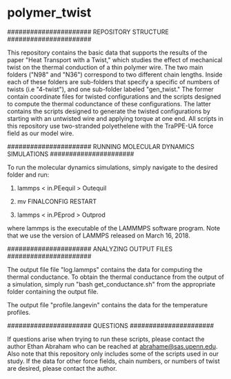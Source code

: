 # polymer_twist

######################
REPOSITORY STRUCTURE
######################


This repository contains the basic data that supports the results of the paper "Heat Transport with a Twist," which studies the effect of mechanical twist on the thermal conduction of a thin polymer wire. The two main folders ("N98" and "N36") correspond to two different chain lengths. Inside each of these folders are sub-folders that specify a specific of numbers of twists (i.e "4-twist"), and one sub-folder labeled "gen_twist." The former contain coordinate files for twisted configurations and the scripts designed to compute the thermal codunctance of these configurations. The latter contains the scripts designed to generate the twisted configurations by starting with an untwisted wire and applying torque at one end. All scripts in this repository use two-stranded polyethelene with the TraPPE-UA force field as our model wire.


######################
RUNNING MOLECULAR DYNAMICS SIMULATIONS
######################

To run the molecular dynamics simulations, simply navigate to the desired folder and run:

1) lammps < in.PEequil > Outequil

2) mv FINALCONFIG RESTART

3) lammps < in.PEprod > Outprod

where lammps is the executable of the LAMMMPS software program. Note that we use the version of LAMMPS released on March 16, 2018.


######################
ANALYZING OUTPUT FILES
######################

The output file file "log.lammps" contains the data for computing the thermal conductance. To obtain the thermal conductance from the output of a simulation, simply run "bash get_conductance.sh" from the appropriate folder containing the output file. 

The output file "profile.langevin" contains the data for the temperature profiles.


######################
QUESTIONS
######################

If questions arise when trying to run these scripts, please contact the author Ethan Abraham who can be reached at abrahame@sas.upenn.edu. Also note that this repository only includes some of the scripts used in our study. If the data for other force fields, chain numbers, or numbers of twist are desired, please contact the author. 

